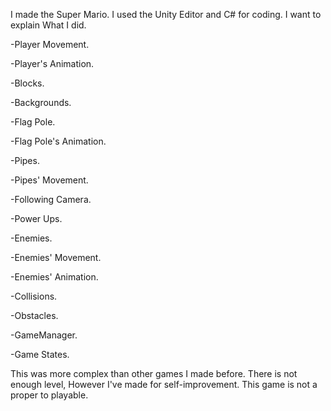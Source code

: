 I made the Super Mario. I used the Unity Editor and C# for coding. I want to explain What I did.

-Player Movement.

-Player's Animation.

-Blocks.

-Backgrounds.

-Flag Pole.

-Flag Pole's Animation.

-Pipes.

-Pipes' Movement.

-Following Camera.

-Power Ups.

-Enemies.

-Enemies' Movement.

-Enemies' Animation.

-Collisions.

-Obstacles.

-GameManager.

-Game States.

This was more complex than other games I made before. There is not enough level, However I've made for self-improvement. This game is not a proper to playable.
